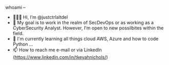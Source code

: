 whoami –
- 🙋🏽‍♀️ Hi, I’m @justctrlaltdel
- 👀  My goal is to work in the realm of SecDevOps or as working as a CyberSecurity Analyst. However, I'm open to new possilbites within the field. 
- 🌱 I'm currently learning all things cloud AWS, Azure and how to code Python ...
- 📫 How to reach me e-mail or via LinkedIn (https://www.linkedin.com/in/tkeyahnichols/) 

<!---
justctrlaltdel/justctrlaltdel is a ✨ special ✨ repository because its `README.md` (this file) appears on your GitHub profile.
You can click the Preview link to take a look at your changes.
--->
